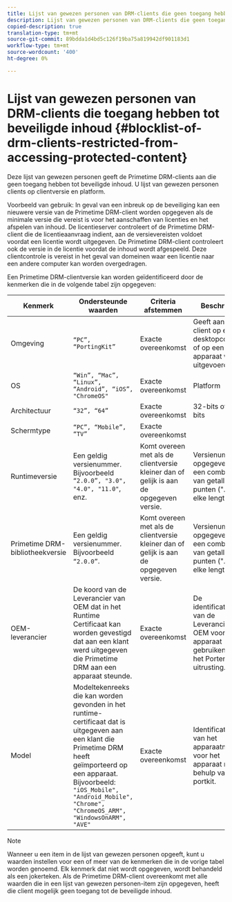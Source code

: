 ```yaml
---
title: Lijst van gewezen personen van DRM-clients die geen toegang hebben tot beveiligde inhoud
description: Lijst van gewezen personen van DRM-clients die geen toegang hebben tot beveiligde inhoud
copied-description: true
translation-type: tm+mt
source-git-commit: 89bdda1d4bd5c126f19ba75a819942df901183d1
workflow-type: tm+mt
source-wordcount: '400'
ht-degree: 0%

---
```



# Lijst van gewezen personen van DRM-clients die toegang hebben tot beveiligde inhoud {#blocklist-of-drm-clients-restricted-from-accessing-protected-content}

Deze lijst van gewezen personen geeft de Primetime DRM-clients aan die geen toegang hebben tot beveiligde inhoud. U lijst van gewezen personen clients op clientversie en platform.

Voorbeeld van gebruik: In geval van een inbreuk op de beveiliging kan een nieuwere versie van de Primetime DRM-client worden opgegeven als de minimale versie die vereist is voor het aanschaffen van licenties en het afspelen van inhoud. De licentieserver controleert of de Primetime DRM-client die de licentieaanvraag indient, aan de versievereisten voldoet voordat een licentie wordt uitgegeven. De Primetime DRM-client controleert ook de versie in de licentie voordat de inhoud wordt afgespeeld. Deze clientcontrole is vereist in het geval van domeinen waar een licentie naar een andere computer kan worden overgedragen.

Een Primetime DRM-clientversie kan worden geïdentificeerd door de kenmerken die in de volgende tabel zijn opgegeven:

| **Kenmerk** | **Ondersteunde waarden** | **Criteria afstemmen** | **Beschrijving** |
|---|---|---|---|
| Omgeving | `“PC”, “PortingKit”` | Exacte overeenkomst | Geeft aan of de client op een desktopcomputer of op een ander apparaat wordt uitgevoerd. |
| OS | `“Win”, “Mac”, “Linux”, “Android”, “iOS”, "ChromeOS"` | Exacte overeenkomst | Platform |
| Architectuur | `“32”, “64”` | Exacte overeenkomst | 32-bits of 64-bits |
| Schermtype | `“PC”, “Mobile”, “TV”` | Exacte overeenkomst |  |
| Runtimeversie | Een geldig versienummer. Bijvoorbeeld `“2.0.0”, "3.0", "4.0", "11.0"`, enz. | Komt overeen met als de clientversie kleiner dan of gelijk is aan de opgegeven versie. | Versienummer is opgegeven als een combinatie van getallen en punten (&quot;.&quot;) van elke lengte. |
| Primetime DRM-bibliotheekversie | Een geldig versienummer. Bijvoorbeeld `“2.0.0”`. | Komt overeen met als de clientversie kleiner dan of gelijk is aan de opgegeven versie. | Versienummer is opgegeven als een combinatie van getallen en punten (&quot;.&quot;) van elke lengte. |
| OEM-leverancier | De koord van de Leverancier van OEM dat in het Runtime Certificaat kan worden gevestigd dat aan een klant werd uitgegeven die Primetime DRM aan een apparaat steunde. | Exacte overeenkomst | De identificatiereeks van de Leverancier van OEM voor het apparaat gebruikend de het Porteren uitrusting. |
| Model | Modeltekenreeks die kan worden gevonden in het runtime-certificaat dat is uitgegeven aan een klant die Primetime DRM heeft geïmporteerd op een apparaat. Bijvoorbeeld: `"iOS_Mobile", "Android_Mobile", "Chrome", "ChromeOS_ARM", "WindowsOnARM", "AVE"` | Exacte overeenkomst | Identificatiereeks van het apparaatmodel voor het apparaat met behulp van de portkit. |

>[!NOTE]
>
>Wanneer u een item in de lijst van gewezen personen opgeeft, kunt u waarden instellen voor een of meer van de kenmerken die in de vorige tabel worden genoemd. Elk kenmerk dat niet wordt opgegeven, wordt behandeld als een jokerteken. Als de Primetime DRM-client overeenkomt met alle waarden die in een lijst van gewezen personen-item zijn opgegeven, heeft die client mogelijk geen toegang tot de beveiligde inhoud.

